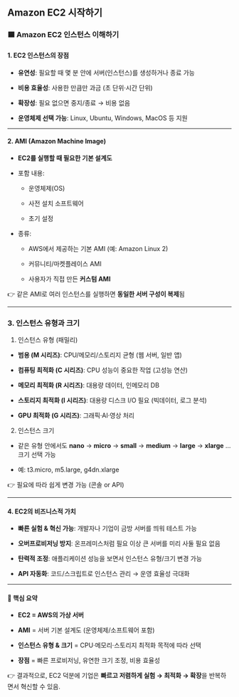 ## Amazon EC2 시작하기

### 🟦 Amazon EC2 인스턴스 이해하기
#### 1. EC2 인스턴스의 장점

- **유연성**: 필요할 때 몇 분 안에 서버(인스턴스)를 생성하거나 종료 가능

- **비용 효율성**: 사용한 만큼만 과금 (초 단위·시간 단위)

- **확장성**: 필요 없으면 중지/종료 → 비용 없음

- **운영체제 선택 가능**: Linux, Ubuntu, Windows, MacOS 등 지원

---

#### 2. AMI (Amazon Machine Image)

- **EC2를 실행할 때 필요한 기본 설계도**

- 포함 내용:

    - 운영체제(OS)

    - 사전 설치 소프트웨어

    - 초기 설정

- 종류:

    - AWS에서 제공하는 기본 AMI (예: Amazon Linux 2)

    - 커뮤니티/마켓플레이스 AMI

    - 사용자가 직접 만든 **커스텀 AMI**

👉 같은 AMI로 여러 인스턴스를 실행하면 **동일한 서버 구성이 복제**됨

---

### 3. 인스턴스 유형과 크기

1. 인스턴스 유형 (패밀리)

- **범용 (M 시리즈)**: CPU/메모리/스토리지 균형 (웹 서버, 일반 앱)
 
- **컴퓨팅 최적화 (C 시리즈)**: CPU 성능이 중요한 작업 (고성능 연산)

- **메모리 최적화 (R 시리즈)**: 대용량 데이터, 인메모리 DB

- **스토리지 최적화 (I 시리즈)**: 대용량 디스크 I/O 필요 (빅데이터, 로그 분석)

- **GPU 최적화 (G 시리즈)**: 그래픽·AI·영상 처리

2. 인스턴스 크기

- 같은 유형 안에서도 **nano** → **micro** → **small** → **medium** → **large** → **xlarge** … 크기 선택 가능

- 예: t3.micro, m5.large, g4dn.xlarge

👉 필요에 따라 쉽게 변경 가능 (콘솔 or API)

---

#### 4. EC2의 비즈니스적 가치

- **빠른 실험 & 혁신 가능**: 개발자나 기업이 금방 서버를 띄워 테스트 가능

- **오버프로비저닝 방지**: 온프레미스처럼 필요 이상 큰 서버를 미리 사둘 필요 없음

- **탄력적 조정**: 애플리케이션 성능을 보면서 인스턴스 유형/크기 변경 가능

- **API 자동화**: 코드/스크립트로 인스턴스 관리 → 운영 효율성 극대화

---

#### 📌 핵심 요약

- **EC2 = AWS의 가상 서버**

- **AMI** = 서버 기본 설계도 (운영체제/소프트웨어 포함)

- **인스턴스 유형 & 크기** = CPU·메모리·스토리지 최적화 목적에 따라 선택

- **장점** = 빠른 프로비저닝, 유연한 크기 조정, 비용 효율성


👉 결과적으로, EC2 덕분에 기업은 **빠르고 저렴하게 실험 → 최적화 → 확장**을 반복하면서 혁신할 수 있음.

